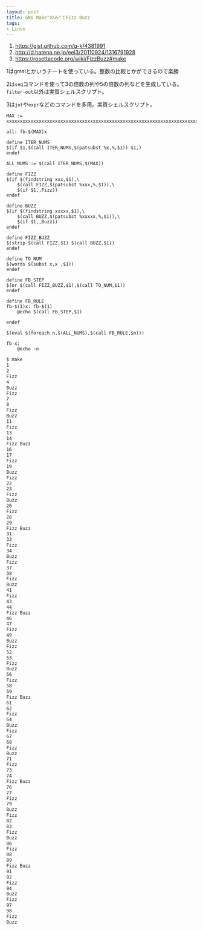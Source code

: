 ```yaml
---
layout: post
title: GNU Make"のみ"でFizz Buzz
tags:
- Linux
---
```


1. https://gist.github.com/g-k/4381991
2. http://d.hatena.ne.jp/eel3/20110924/1316791928
3. https://rosettacode.org/wiki/FizzBuzz#make

1はgmslとかいうチートを使っている。整数の比較とかができるので楽勝

2は`seq`コマンドを使って3の倍数の列や5の倍数の列などを生成している。`filter-out`以外は実質シェルスクリプト。


3は`jot`や`expr`などのコマンドを多用。実質シェルスクリプト。


```make
MAX := xxxxxxxxxxxxxxxxxxxxxxxxxxxxxxxxxxxxxxxxxxxxxxxxxxxxxxxxxxxxxxxxxxxxxxxxxxxxxxxxxxxxxxxxxxxxxxxxxxxx

all: fb-$(MAX)x

define ITER_NUMS
$(if $1,$(call ITER_NUMS,$(patsubst %x,%,$1)) $1,)
endef

ALL_NUMS := $(call ITER_NUMS,$(MAX))

define FIZZ
$(if $(findstring xxx,$1),\
	$(call FIZZ,$(patsubst %xxx,%,$1)),\
	$(if $1,,Fizz))
endef

define BUZZ
$(if $(findstring xxxxx,$1),\
	$(call BUZZ,$(patsubst %xxxxx,%,$1)),\
	$(if $1,,Buzz))
endef

define FIZZ_BUZZ
$(strip $(call FIZZ,$1) $(call BUZZ,$1))
endef

define TO_NUM
$(words $(subst x,x ,$1))
endef

define FB_STEP
$(or $(call FIZZ_BUZZ,$1),$(call TO_NUM,$1))
endef

define FB_RULE
fb-$(1)x: fb-$(1)
	@echo $(call FB_STEP,$1)

endef

$(eval $(foreach n,$(ALL_NUMS),$(call FB_RULE,$n)))

fb-x:
	@echo -n
```

```sh
$ make
1
2
Fizz
4
Buzz
Fizz
7
8
Fizz
Buzz
11
Fizz
13
14
Fizz Buzz
16
17
Fizz
19
Buzz
Fizz
22
23
Fizz
Buzz
26
Fizz
28
29
Fizz Buzz
31
32
Fizz
34
Buzz
Fizz
37
38
Fizz
Buzz
41
Fizz
43
44
Fizz Buzz
46
47
Fizz
49
Buzz
Fizz
52
53
Fizz
Buzz
56
Fizz
58
59
Fizz Buzz
61
62
Fizz
64
Buzz
Fizz
67
68
Fizz
Buzz
71
Fizz
73
74
Fizz Buzz
76
77
Fizz
79
Buzz
Fizz
82
83
Fizz
Buzz
86
Fizz
88
89
Fizz Buzz
91
92
Fizz
94
Buzz
Fizz
97
98
Fizz
Buzz
```
